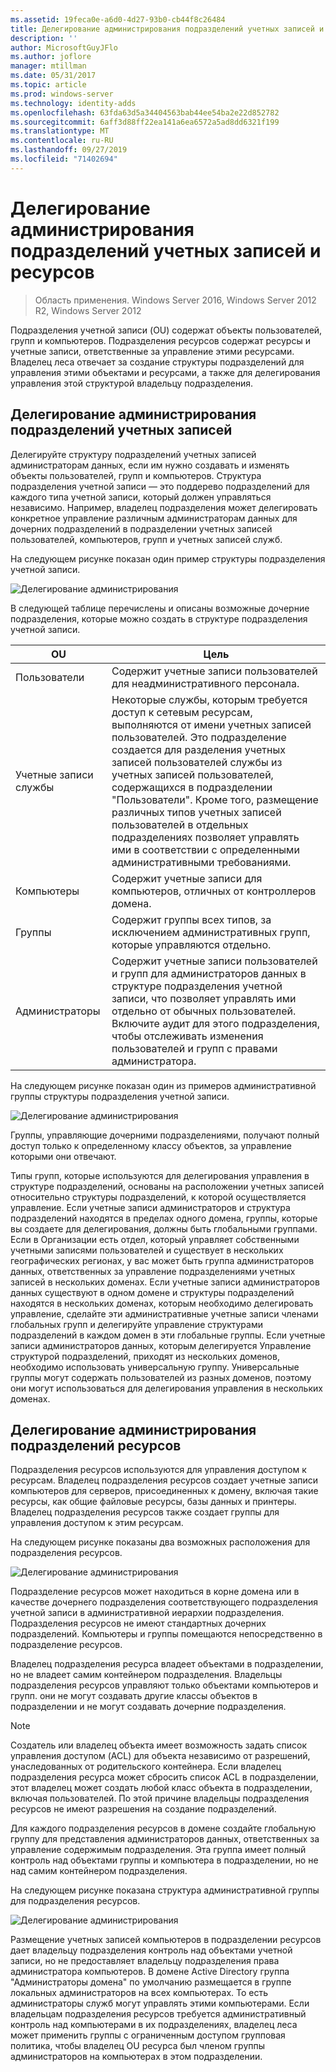 ```yaml
---
ms.assetid: 19feca0e-a6d0-4d27-93b0-cb44f8c26484
title: Делегирование администрирования подразделений учетных записей и ресурсов
description: ''
author: MicrosoftGuyJFlo
ms.author: joflore
manager: mtillman
ms.date: 05/31/2017
ms.topic: article
ms.prod: windows-server
ms.technology: identity-adds
ms.openlocfilehash: 63fda63d5a34404563bab44ee54ba2e22d852782
ms.sourcegitcommit: 6aff3d88ff22ea141a6ea6572a5ad8dd6321f199
ms.translationtype: MT
ms.contentlocale: ru-RU
ms.lasthandoff: 09/27/2019
ms.locfileid: "71402694"
---
```

# <a name="delegating-administration-of-account-ous-and-resource-ous"></a>Делегирование администрирования подразделений учетных записей и ресурсов

>Область применения. Windows Server 2016, Windows Server 2012 R2, Windows Server 2012

Подразделения учетной записи (OU) содержат объекты пользователей, групп и компьютеров. Подразделения ресурсов содержат ресурсы и учетные записи, ответственные за управление этими ресурсами. Владелец леса отвечает за создание структуры подразделений для управления этими объектами и ресурсами, а также для делегирования управления этой структурой владельцу подразделения.  
  
## <a name="delegating-administration-of-account-ous"></a>Делегирование администрирования подразделений учетных записей  
Делегируйте структуру подразделений учетных записей администраторам данных, если им нужно создавать и изменять объекты пользователей, групп и компьютеров. Структура подразделения учетной записи — это поддерево подразделений для каждого типа учетной записи, который должен управляться независимо. Например, владелец подразделения может делегировать конкретное управление различным администраторам данных для дочерних подразделений в подразделении учетных записей пользователей, компьютеров, групп и учетных записей служб.  
  
На следующем рисунке показан один пример структуры подразделения учетной записи.  
  
![Делегирование администрирования](media/Delegating-Administration-of-Account-OUs-and-Resource-OUs/66d38fbe-e8eb-42d7-abab-9526243bf6d9.gif)  
  
В следующей таблице перечислены и описаны возможные дочерние подразделения, которые можно создать в структуре подразделения учетной записи.  
  
|OU|Цель|  
|------|-----------|  
|Пользователи|Содержит учетные записи пользователей для неадминистративного персонала.|  
|Учетные записи службы|Некоторые службы, которым требуется доступ к сетевым ресурсам, выполняются от имени учетных записей пользователей. Это подразделение создается для разделения учетных записей пользователей службы из учетных записей пользователей, содержащихся в подразделении "Пользователи". Кроме того, размещение различных типов учетных записей пользователей в отдельных подразделениях позволяет управлять ими в соответствии с определенными административными требованиями.|  
|Компьютеры|Содержит учетные записи для компьютеров, отличных от контроллеров домена.|  
|Группы|Содержит группы всех типов, за исключением административных групп, которые управляются отдельно.|  
|Администраторы|Содержит учетные записи пользователей и групп для администраторов данных в структуре подразделения учетной записи, что позволяет управлять ими отдельно от обычных пользователей. Включите аудит для этого подразделения, чтобы отслеживать изменения пользователей и групп с правами администратора.|  
  
На следующем рисунке показан один из примеров административной группы структуры подразделения учетной записи.  
  
![Делегирование администрирования](media/Delegating-Administration-of-Account-OUs-and-Resource-OUs/be2cd2d2-6956-429c-a53a-369e6fe40b2b.gif)  
  
Группы, управляющие дочерними подразделениями, получают полный доступ только к определенному классу объектов, за управление которыми они отвечают.  
  
Типы групп, которые используются для делегирования управления в структуре подразделений, основаны на расположении учетных записей относительно структуры подразделений, к которой осуществляется управление. Если учетные записи администраторов и структура подразделений находятся в пределах одного домена, группы, которые вы создаете для делегирования, должны быть глобальными группами. Если в Организации есть отдел, который управляет собственными учетными записями пользователей и существует в нескольких географических регионах, у вас может быть группа администраторов данных, ответственных за управление подразделениями учетных записей в нескольких доменах. Если учетные записи администраторов данных существуют в одном домене и структуры подразделений находятся в нескольких доменах, которым необходимо делегировать управление, сделайте эти административные учетные записи членами глобальных групп и делегируйте управление структурами подразделений в каждом домен в эти глобальные группы. Если учетные записи администраторов данных, которым делегируется Управление структурой подразделений, приходят из нескольких доменов, необходимо использовать универсальную группу. Универсальные группы могут содержать пользователей из разных доменов, поэтому они могут использоваться для делегирования управления в нескольких доменах.  
  
## <a name="delegating-administration-of-resource-ous"></a>Делегирование администрирования подразделений ресурсов  
Подразделения ресурсов используются для управления доступом к ресурсам. Владелец подразделения ресурсов создает учетные записи компьютеров для серверов, присоединенных к домену, включая такие ресурсы, как общие файловые ресурсы, базы данных и принтеры. Владелец подразделения ресурсов также создает группы для управления доступом к этим ресурсам.  
  
На следующем рисунке показаны два возможных расположения для подразделения ресурсов.  
  
![Делегирование администрирования](media/Delegating-Administration-of-Account-OUs-and-Resource-OUs/6667a5ce-34d6-48a9-9974-b823ba70e2af.gif)  
  
Подразделение ресурсов может находиться в корне домена или в качестве дочернего подразделения соответствующего подразделения учетной записи в административной иерархии подразделения. Подразделения ресурсов не имеют стандартных дочерних подразделений. Компьютеры и группы помещаются непосредственно в подразделение ресурсов.  
  
Владелец подразделения ресурса владеет объектами в подразделении, но не владеет самим контейнером подразделения. Владельцы подразделения ресурсов управляют только объектами компьютеров и групп. они не могут создавать другие классы объектов в подразделении и не могут создавать дочерние подразделения.  
  
> [!NOTE]  
> Создатель или владелец объекта имеет возможность задать список управления доступом (ACL) для объекта независимо от разрешений, унаследованных от родительского контейнера. Если владелец подразделения ресурса может сбросить список ACL в подразделении, этот владелец может создать любой класс объекта в подразделении, включая пользователей. По этой причине владельцы подразделения ресурсов не имеют разрешения на создание подразделений.  
  
Для каждого подразделения ресурсов в домене создайте глобальную группу для представления администраторов данных, ответственных за управление содержимым подразделения. Эта группа имеет полный контроль над объектами группы и компьютера в подразделении, но не над самим контейнером подразделения.  
  
На следующем рисунке показана структура административной группы для подразделения ресурсов.  
  
![Делегирование администрирования](media/Delegating-Administration-of-Account-OUs-and-Resource-OUs/8a3f7714-a3bf-43f7-b999-6070543248b0.gif)  
  
Размещение учетных записей компьютеров в подразделении ресурсов дает владельцу подразделения контроль над объектами учетной записи, но не предоставляет владельцу подразделения права администратора компьютеров. В домене Active Directory группа "Администраторы домена" по умолчанию размещается в группе локальных администраторов на всех компьютерах. То есть администраторы служб могут управлять этими компьютерами. Если владельцам подразделения ресурсов требуется административный контроль над компьютерами в их подразделениях, владелец леса может применить группы с ограниченным доступом групповая политика, чтобы владелец OU ресурса был членом группы администраторов на компьютерах в этом подразделении.  
  


